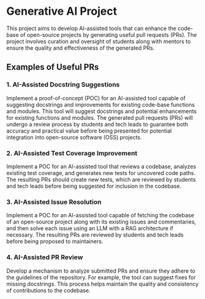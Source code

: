 # Generative AI Project

This project aims to develop AI-assisted tools that can enhance the code-base of open-source projects by generating useful pull requests (PRs). The project involves curation and oversight of students along with mentors to ensure the quality and effectiveness of the generated PRs.

## Examples of Useful PRs

### 1. AI-Assisted Docstring Suggestions

Implement a proof-of-concept (POC) for an AI-assisted tool capable of suggesting docstrings and improvements for existing code-base functions and modules. This tool will suggest docstrings and potential enhancements for existing functions and modules. The generated pull requests (PRs) will undergo a review process by students and tech leads to guarantee both accuracy and practical value before being presented for potential integration into open-source software (OSS) projects.

### 2. AI-Assisted Test Coverage Improvement

Implement a POC for an AI-assisted tool that reviews a codebase, analyzes existing test coverage, and generates new tests for uncovered code paths. The resulting PRs should create new tests, which are reviewed by students and tech leads before being suggested for inclusion in the codebase.

### 3. AI-Assisted Issue Resolution

Implement a POC for an AI-assisted tool capable of fetching the codebase of an open-source project along with its existing issues and commentaries, and then solve each issue using an LLM with a RAG architecture if necessary. The resulting PRs are reviewed by students and tech leads before being proposed to maintainers.

### 4. AI-Assisted PR Review

Develop a mechanism to analyze submitted PRs and ensure they adhere to the guidelines of the repository. For example, the tool can suggest fixes for missing docstrings. This process helps maintain the quality and consistency of contributions to the codebase.

